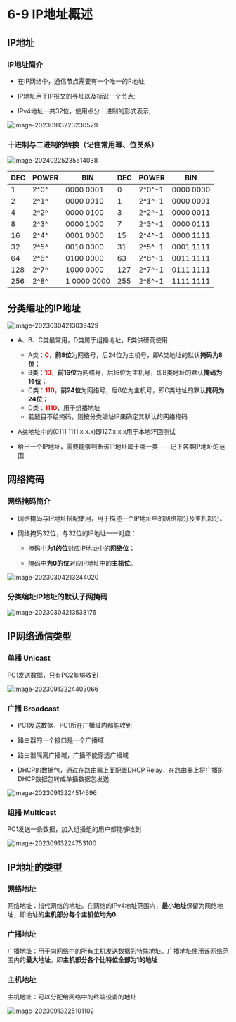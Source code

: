 # 6-9 IP地址概述

## IP地址

### IP地址简介

- 在IP网络中，通信节点需要有一个唯一的P地址;

- IP地址用于IP报文的寻址以及标识一个节点;

- IPv4地址一共32位，使用点分十进制的形式表示;

![image-20230913223230529](https://img.yatjay.top/md/image-20230913223230529.png)

### 十进制与二进制的转换（记住常用幂、位关系）

![image-20240225235514038](https://img.yatjay.top/md/image-20240225235514038.png)

| DEC  | POWER | BIN         | DEC  | POWER  | BIN       |
| ---- | ----- | ----------- | ---- | ------ | --------- |
| 1    | 2^0^  | 0000 0001   | 0    | 2^0^-1 | 0000 0000 |
| 2    | 2^1^  | 0000 0010   | 1    | 2^1^-1 | 0000 0001 |
| 4    | 2^2^  | 0000 0100   | 3    | 2^2^-1 | 0000 0011 |
| 8    | 2^3^  | 0000 1000   | 7    | 2^3^-1 | 0000 0111 |
| 16   | 2^4^  | 0001 0000   | 15   | 2^4^-1 | 0000 1111 |
| 32   | 2^5^  | 0010 0000   | 31   | 2^5^-1 | 0001 1111 |
| 64   | 2^6^  | 0100 0000   | 63   | 2^6^-1 | 0011 1111 |
| 128  | 2^7^  | 1000 0000   | 127  | 2^7^-1 | 0111 1111 |
| 256  | 2^8^  | 1 0000 0000 | 255  | 2^8^-1 | 1111 1111 |

## 分类编址的IP地址

![image-20230304213039429](https://img.yatjay.top/md/image-20230304213039429.png)

- A、B、C类最常用，D类属于组播地址，E类供研究使用
  - A类：**<font color=red>0</font>**，**前8位**为网络号，后24位为主机号，即A类地址的默认**掩码为8位**；
  - B类：**<font color=red>10</font>**，**前16位**为网络号，后16位为主机号，即B类地址的默认**掩码为16位**；
  - C类：**<font color=red>110</font>**，**前24位**为网络号，后8位为主机号，即C类地址的默认**掩码为24位**；
  - D类：**<font color=red>1110</font>**，用于组播地址
  - 若题目不给掩码，则按分类编址IP来确定其默认的网络掩码
  
- A类地址中的(0111 1111.x.x.x)即127.x.x.x用于本地环回测试

- 给出一个IP地址，需要能够判断该IP地址属于哪一类——记下各类IP地址的范围

## 网络掩码

### 网络掩码简介

- 网络掩码与IP地址搭配使用，用于描述一个IP地址中的网络部分及主机部分。

- 网络掩码32位，与32位的IP地址一一对应：

  - 掩码中**为1的位**对应IP地址中的**网络位**；

  - 掩码中**为0的位**对应IP地址中的**主机位**。


![image-20230304213244020](https://img.yatjay.top/md/image-20230304213244020.png)

### 分类编址IP地址的默认子网掩码

![image-20230304213538176](https://img.yatjay.top/md/image-20230304213538176.png)

## IP网络通信类型

### 单播 Unicast

PC1发送数据，只有PC2能够收到

![image-20230913224403066](https://img.yatjay.top/md/image-20230913224403066.png)

### 广播 Broadcast

- PC1发送数据，PC1所在广播域内都能收到

- 路由器的一个接口是一个广播域

- 路由器隔离广播域，广播不能穿透广播域
- DHCP的数据包，通过在路由器上面配置DHCP Relay，在路由器上将广播的DHCP数据包转成单播数据包发送

![image-20230913224514696](https://img.yatjay.top/md/image-20230913224514696.png)

### 组播 Multicast

PC1发送一条数据，加入组播组的用户都能够收到

![image-20230913224753100](https://img.yatjay.top/md/image-20230913224753100.png)

## IP地址的类型

### 网络地址

网络地址：指代网络的地址。在网络的IPv4地址范围内，**最小地址**保留为网络地址，即地址的**主机部分每个主机位均为0**.

### 广播地址

广播地址：用于向网络中的所有主机发送数据的特殊地址。广播地址使用该网络范围内的**最大地址**。即**主机部分各个比特位全部为1的地址**

### 主机地址

主机地址：可以分配给网络中的终端设备的地址

![image-20230913225101102](https://img.yatjay.top/md/image-20230913225101102.png)
